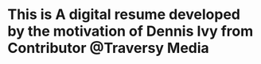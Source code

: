 # This is A digital resume developed by the motivation of Dennis Ivy from Contributor @Traversy Media
